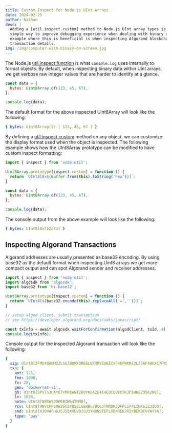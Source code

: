 ```yaml
---
title: Custom Inspect for Node.js UInt Arrays
date: 2024-02-25
author: Nathan
desc: |
  Adding a [util.inspect.custom] method to Node.js UInt array types is a
  simple way to improve debugging experience when dealing with binary data. An
  example where this is beneficial is when inspecting Algorand blockchain
  transaction details.
img: /img/computer-with-binary-on-screen.jpg
---
```


The Node.js [util.inspect
function](https://nodejs.org/docs/latest-v20.x/api/util.html#utilinspectobject-options)
is what `console.log` uses internally to format objects. By default, when
inspecting binary data within Uint arrays, we get verbose raw integer values
that are harder to identify at a glance.

```js
const data = {
  bytes: Uint8Array.of(123, 45, 67),
};

console.log(data);
```

The default format for the above inspected Uint8Array will look like the
following:

```yaml
{ bytes: Uint8Array(3) [ 123, 45, 67 ] }
```

By defining a
[util.inspect.custom](https://nodejs.org/docs/latest-v20.x/api/util.html#custom-inspection-functions-on-objects)
method on any object, we can customize the display format used when the object
is inspected. The following example shows how the UInt8Array prototype can be
modified to have custom inspect formatting:

```js
import { inspect } from 'node:util';

Uint8Array.prototype[inspect.custom] = function () {
  return `UInt8[0x${Buffer.from(this).toString('hex')}]`;
}

const data = {
  bytes: Uint8Array.of(123, 45, 67),
};

console.log(data);
```

The console output from the above example will look like the following:

```yaml
{ bytes: UInt8[0x7b2d43] }
```

## Inspecting Algorand Transactions

Algorand addresses are usually presented as base32 encoding. By using base32 as
the default format when inspecting Uint8 arrays we get more compact output and
can spot Algorand sender and receiver addresses.

```js
import { inspect } from 'node:util';
import algosdk from 'algosdk';
import base32 from 'hi-base32';

Uint8Array.prototype[inspect.custom] = function () {
  return `UInt8[${base32.encode(this).replaceAll('=','')}]`;
}

// setup algod client, submit transaction
// see https://developer.algorand.org/docs/sdks/javascript/

const txInfo = await algosdk.waitForConfirmation(algodClient, txId, 4);
console.log(txInfo);
```

Console output for the inspected Algorand transaction will look like the
following:

```yaml
{
  sig: UInt8[3FMU46ANM2ZLSGJBUMXQRE6LUFMRYEU6ICYF4GFWKMJ2LJ5AF4HUXC7FWXNQGQZXI2EVCLXKG5VE3ATQCVSJ6CYWOMYRVCBPQLKY4AI],
  txn: {
    amt: 125,
    fee: 1000,
    fv: 28,
    gen: 'dockernet-v1',
    gh: UInt8[GPV7SJUAYE7VMR6WNT2DQYKBAZE4I4EOCQUICSKJP5HNGZ3562NQ],
    lv: 1028,
    note: UInt8[NBSWY3DPEB3W64TMMQ],
    rcv: UInt8[HNVCPPGOW2SC2YQ5BLGEWBG7BCG3TNRDK3DFPLSP4LINK62Z3IUQ],
    snd: UInt8[XJOVAFHGJ5J5QXVDVDICU3YNONSTEFLXDXREHJR2YBEKDCVYWYYA],
    type: 'pay'
  }
}
```
